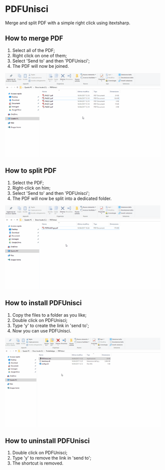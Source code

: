 # PDFUnisci
Merge and split PDF with a simple right click using itextsharp.

## How to merge PDF
1. Select all of the PDF;
2. Right click on one of them;
3. Select 'Send to' and then 'PDFUnisci';
4. The PDF will now be joined.

![PDF Merge](/images/PDFUnisci_Merge.gif)


## How to split PDF
1. Select the PDF;
2. Right-click on him;
3. Select 'Send to' and then 'PDFUnisci';
4. The PDF will now be split into a dedicated folder.

![PDF Slit](/images/PDFUnisci_Split.gif)

## How to install PDFUnisci
1. Copy the files to a folder as you like;
2. Double click on PDFUnisci;
3. Type 'y' to create the link in 'send to';
4. Now you can use PDFUnisci.

![PDFUnisci install](/images/PDFUnisci_Install.gif)

## How to uninstall PDFUnisci
1. Double click on PDFUnisci;
2. Type 'y' to remove the link in 'send to';
3. The shortcut is removed.
